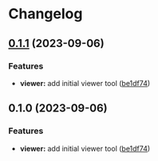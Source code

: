 # Changelog

## [0.1.1](https://github.com/renz0ca/release-please-tests/compare/text-viewer-v0.1.0...text-viewer-v0.1.1) (2023-09-06)


### Features

* **viewer:** add initial viewer tool ([be1df74](https://github.com/renz0ca/release-please-tests/commit/be1df74b9ec0a54f53fb71937c6305b872b51bdb))

## 0.1.0 (2023-09-06)


### Features

* **viewer:** add initial viewer tool ([be1df74](https://github.com/renz0ca/release-please-tests/commit/be1df74b9ec0a54f53fb71937c6305b872b51bdb))

